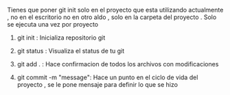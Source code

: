 Tienes que poner git init solo en el proyecto que esta utilizando actualmente , no en el escritorio no en otro aldo , solo en la carpeta del proyecto . Solo se ejecuta una vez por proyecto

1. git init : Inicializa repositorio git

2. git status : Visualiza el status de tu git

3. git add . : Hace confirmacion de todos los archivos con modificaciones

4. git commit -m "message": Hace un punto en el ciclo de vida del proyecto , se le pone mensaje para definir lo que se hizo
